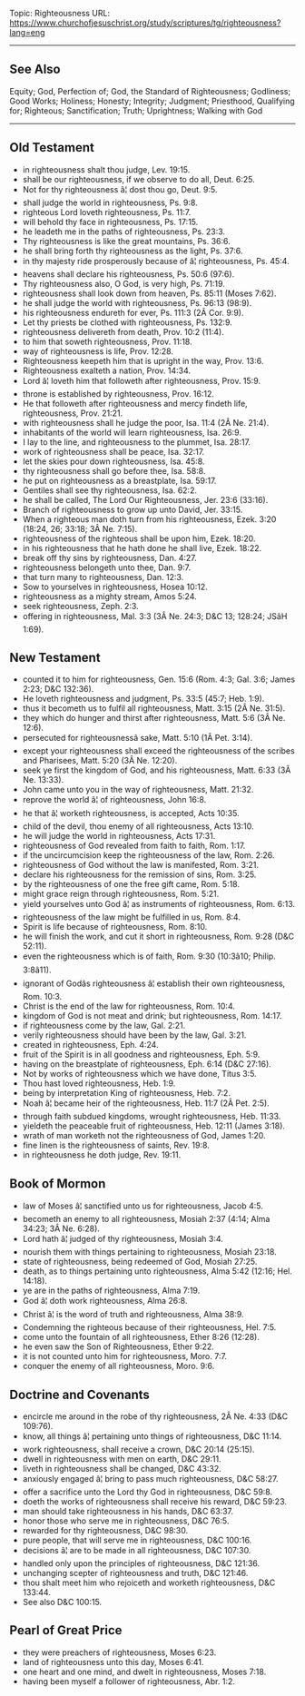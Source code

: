 Topic: Righteousness
URL: https://www.churchofjesuschrist.org/study/scriptures/tg/righteousness?lang=eng

---

## See Also

Equity; God, Perfection of; God, the Standard of Righteousness; Godliness; Good Works; Holiness; Honesty; Integrity; Judgment; Priesthood, Qualifying for; Righteous; Sanctification; Truth; Uprightness; Walking with God

---

## Old Testament

- in righteousness shalt thou judge, Lev. 19:15.
- shall be our righteousness, if we observe to do all, Deut. 6:25.
- Not for thy righteousness â¦ dost thou go, Deut. 9:5.
- shall judge the world in righteousness, Ps. 9:8.
- righteous Lord loveth righteousness, Ps. 11:7.
- will behold thy face in righteousness, Ps. 17:15.
- he leadeth me in the paths of righteousness, Ps. 23:3.
- Thy righteousness is like the great mountains, Ps. 36:6.
- he shall bring forth thy righteousness as the light, Ps. 37:6.
- in thy majesty ride prosperously because of â¦ righteousness, Ps. 45:4.
- heavens shall declare his righteousness, Ps. 50:6 (97:6).
- Thy righteousness also, O God, is very high, Ps. 71:19.
- righteousness shall look down from heaven, Ps. 85:11 (Moses 7:62).
- he shall judge the world with righteousness, Ps. 96:13 (98:9).
- his righteousness endureth for ever, Ps. 111:3 (2Â Cor. 9:9).
- Let thy priests be clothed with righteousness, Ps. 132:9.
- righteousness delivereth from death, Prov. 10:2 (11:4).
- to him that soweth righteousness, Prov. 11:18.
- way of righteousness is life, Prov. 12:28.
- Righteousness keepeth him that is upright in the way, Prov. 13:6.
- Righteousness exalteth a nation, Prov. 14:34.
- Lord â¦ loveth him that followeth after righteousness, Prov. 15:9.
- throne is established by righteousness, Prov. 16:12.
- He that followeth after righteousness and mercy findeth life, righteousness, Prov. 21:21.
- with righteousness shall he judge the poor, Isa. 11:4 (2Â Ne. 21:4).
- inhabitants of the world will learn righteousness, Isa. 26:9.
- I lay to the line, and righteousness to the plummet, Isa. 28:17.
- work of righteousness shall be peace, Isa. 32:17.
- let the skies pour down righteousness, Isa. 45:8.
- thy righteousness shall go before thee, Isa. 58:8.
- he put on righteousness as a breastplate, Isa. 59:17.
- Gentiles shall see thy righteousness, Isa. 62:2.
- he shall be called, The Lord Our Righteousness, Jer. 23:6 (33:16).
- Branch of righteousness to grow up unto David, Jer. 33:15.
- When a righteous man doth turn from his righteousness, Ezek. 3:20 (18:24, 26; 33:18; 3Â Ne. 7:15).
- righteousness of the righteous shall be upon him, Ezek. 18:20.
- in his righteousness that he hath done he shall live, Ezek. 18:22.
- break off thy sins by righteousness, Dan. 4:27.
- righteousness belongeth unto thee, Dan. 9:7.
- that turn many to righteousness, Dan. 12:3.
- Sow to yourselves in righteousness, Hosea 10:12.
- righteousness as a mighty stream, Amos 5:24.
- seek righteousness, Zeph. 2:3.
- offering in righteousness, Mal. 3:3 (3Â Ne. 24:3; D&C 13; 128:24; JSâH 1:69).

## New Testament

- counted it to him for righteousness, Gen. 15:6 (Rom. 4:3; Gal. 3:6; James 2:23; D&C 132:36).
- He loveth righteousness and judgment, Ps. 33:5 (45:7; Heb. 1:9).
- thus it becometh us to fulfil all righteousness, Matt. 3:15 (2Â Ne. 31:5).
- they which do hunger and thirst after righteousness, Matt. 5:6 (3Â Ne. 12:6).
- persecuted for righteousnessâ sake, Matt. 5:10 (1Â Pet. 3:14).
- except your righteousness shall exceed the righteousness of the scribes and Pharisees, Matt. 5:20 (3Â Ne. 12:20).
- seek ye first the kingdom of God, and his righteousness, Matt. 6:33 (3Â Ne. 13:33).
- John came unto you in the way of righteousness, Matt. 21:32.
- reprove the world â¦ of righteousness, John 16:8.
- he that â¦ worketh righteousness, is accepted, Acts 10:35.
- child of the devil, thou enemy of all righteousness, Acts 13:10.
- he will judge the world in righteousness, Acts 17:31.
- righteousness of God revealed from faith to faith, Rom. 1:17.
- if the uncircumcision keep the righteousness of the law, Rom. 2:26.
- righteousness of God without the law is manifested, Rom. 3:21.
- declare his righteousness for the remission of sins, Rom. 3:25.
- by the righteousness of one the free gift came, Rom. 5:18.
- might grace reign through righteousness, Rom. 5:21.
- yield yourselves unto God â¦ as instruments of righteousness, Rom. 6:13.
- righteousness of the law might be fulfilled in us, Rom. 8:4.
- Spirit is life because of righteousness, Rom. 8:10.
- he will finish the work, and cut it short in righteousness, Rom. 9:28 (D&C 52:11).
- even the righteousness which is of faith, Rom. 9:30 (10:3â10; Philip. 3:8â11).
- ignorant of Godâs righteousness â¦ establish their own righteousness, Rom. 10:3.
- Christ is the end of the law for righteousness, Rom. 10:4.
- kingdom of God is not meat and drink; but righteousness, Rom. 14:17.
- if righteousness come by the law, Gal. 2:21.
- verily righteousness should have been by the law, Gal. 3:21.
- created in righteousness, Eph. 4:24.
- fruit of the Spirit is in all goodness and righteousness, Eph. 5:9.
- having on the breastplate of righteousness, Eph. 6:14 (D&C 27:16).
- Not by works of righteousness which we have done, Titus 3:5.
- Thou hast loved righteousness, Heb. 1:9.
- being by interpretation King of righteousness, Heb. 7:2.
- Noah â¦ became heir of the righteousness, Heb. 11:7 (2Â Pet. 2:5).
- through faith subdued kingdoms, wrought righteousness, Heb. 11:33.
- yieldeth the peaceable fruit of righteousness, Heb. 12:11 (James 3:18).
- wrath of man worketh not the righteousness of God, James 1:20.
- fine linen is the righteousness of saints, Rev. 19:8.
- in righteousness he doth judge, Rev. 19:11.

## Book of Mormon

- law of Moses â¦ sanctified unto us for righteousness, Jacob 4:5.
- becometh an enemy to all righteousness, Mosiah 2:37 (4:14; Alma 34:23; 3Â Ne. 6:28).
- Lord hath â¦ judged of thy righteousness, Mosiah 3:4.
- nourish them with things pertaining to righteousness, Mosiah 23:18.
- state of righteousness, being redeemed of God, Mosiah 27:25.
- death, as to things pertaining unto righteousness, Alma 5:42 (12:16; Hel. 14:18).
- ye are in the paths of righteousness, Alma 7:19.
- God â¦ doth work righteousness, Alma 26:8.
- Christ â¦ is the word of truth and righteousness, Alma 38:9.
- Condemning the righteous because of their righteousness, Hel. 7:5.
- come unto the fountain of all righteousness, Ether 8:26 (12:28).
- he even saw the Son of Righteousness, Ether 9:22.
- it is not counted unto him for righteousness, Moro. 7:7.
- conquer the enemy of all righteousness, Moro. 9:6.

## Doctrine and Covenants

- encircle me around in the robe of thy righteousness, 2Â Ne. 4:33 (D&C 109:76).
- know, all things â¦ pertaining unto things of righteousness, D&C 11:14.
- work righteousness, shall receive a crown, D&C 20:14 (25:15).
- dwell in righteousness with men on earth, D&C 29:11.
- liveth in righteousness shall be changed, D&C 43:32.
- anxiously engaged â¦ bring to pass much righteousness, D&C 58:27.
- offer a sacrifice unto the Lord thy God in righteousness, D&C 59:8.
- doeth the works of righteousness shall receive his reward, D&C 59:23.
- man should take righteousness in his hands, D&C 63:37.
- honor those who serve me in righteousness, D&C 76:5.
- rewarded for thy righteousness, D&C 98:30.
- pure people, that will serve me in righteousness, D&C 100:16.
- decisions â¦ are to be made in all righteousness, D&C 107:30.
- handled only upon the principles of righteousness, D&C 121:36.
- unchanging scepter of righteousness and truth, D&C 121:46.
- thou shalt meet him who rejoiceth and worketh righteousness, D&C 133:44.
- See also D&C 100:15.

## Pearl of Great Price

- they were preachers of righteousness, Moses 6:23.
- land of righteousness unto this day, Moses 6:41.
- one heart and one mind, and dwelt in righteousness, Moses 7:18.
- having been myself a follower of righteousness, Abr. 1:2.

